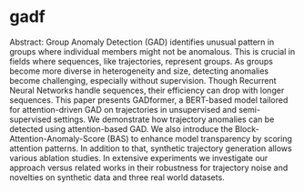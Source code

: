# gadf

Abstract:
Group Anomaly Detection (GAD) identifies unusual pattern in groups where individual members might not be anomalous. This is crucial in fields where sequences, like trajectories, represent groups. As groups become more diverse in heterogeneity and size, detecting anomalies become challenging, especially without supervision. Though Recurrent Neural Networks handle sequences, their efficiency can drop with longer sequences. 
This paper presents GADformer, a BERT-based model tailored for attention-driven GAD on trajectories in unsupervised and semi-supervised settings. We demonstrate how trajectory anomalies can be detected using attention-based GAD. We also introduce the Block-Attention-Anomaly-Score (BAS) to enhance model transparency by scoring attention patterns. In addition to that, synthetic trajectory generation allows various ablation studies. In extensive experiments we investigate our approach versus related works in their robustness for trajectory noise and novelties on synthetic data and three real world datasets.

